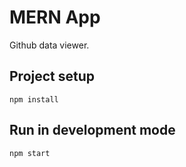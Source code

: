 # MERN App

Github data viewer.

## Project setup

```
npm install
```

## Run in development mode

```
npm start
